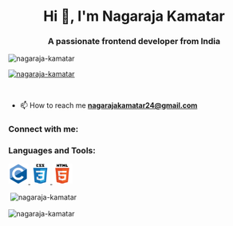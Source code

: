 <h1 align="center">Hi 👋, I'm Nagaraja Kamatar</h1>
<h3 align="center">A passionate frontend developer from India</h3>

<p align="left"> <img src="https://komarev.com/ghpvc/?username=nagaraja-kamatar&label=Profile%20views&color=0e75b6&style=flat" alt="nagaraja-kamatar" /> </p>

<p align="left"> <a href="https://github.com/ryo-ma/github-profile-trophy"><img src="https://github-profile-trophy.vercel.app/?username=nagaraja-kamatar" alt="nagaraja-kamatar" /></a> </p>

<p align="left"> <a href="https://twitter.com/" target="blank"><img src="https://img.shields.io/twitter/follow/?logo=twitter&style=for-the-badge" alt="" /></a> </p>

- 📫 How to reach me **nagarajakamatar24@gmail.com**

<h3 align="left">Connect with me:</h3>
<p align="left">
</p>

<h3 align="left">Languages and Tools:</h3>
<p align="left"> <a href="https://www.cprogramming.com/" target="_blank" rel="noreferrer"> <img src="https://raw.githubusercontent.com/devicons/devicon/master/icons/c/c-original.svg" alt="c" width="40" height="40"/> </a> <a href="https://www.w3schools.com/css/" target="_blank" rel="noreferrer"> <img src="https://raw.githubusercontent.com/devicons/devicon/master/icons/css3/css3-original-wordmark.svg" alt="css3" width="40" height="40"/> </a> <a href="https://www.w3.org/html/" target="_blank" rel="noreferrer"> <img src="https://raw.githubusercontent.com/devicons/devicon/master/icons/html5/html5-original-wordmark.svg" alt="html5" width="40" height="40"/> </a> </p>

<p>&nbsp;<img align="center" src="https://github-readme-stats.vercel.app/api?username=nagaraja-kamatar&show_icons=true&locale=en" alt="nagaraja-kamatar" /></p>

<p><img align="center" src="https://github-readme-streak-stats.herokuapp.com/?user=nagaraja-kamatar&" alt="nagaraja-kamatar" /></p>


